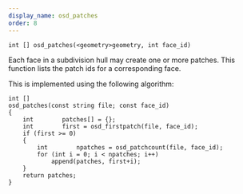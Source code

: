 ```yaml
---
display_name: osd_patches
order: 8
---
```

`int [] osd_patches(<geometry>geometry, int face_id)`

Each face in a subdivision hull may create one or more patches. This function lists the patch ids for a corresponding face.

This is implemented using the following algorithm:

```vex
int []
osd_patches(const string file; const face_id)
{
    int        patches[] = {};
    int        first = osd_firstpatch(file, face_id);
    if (first >= 0)
    {
        int        npatches = osd_patchcount(file, face_id);
        for (int i = 0; i < npatches; i++)
            append(patches, first+i);
    }
    return patches;
}

```
